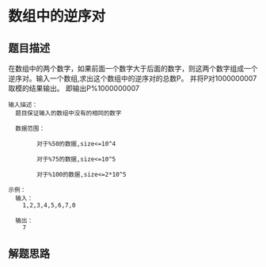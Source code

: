 # 数组中的逆序对
## 题目描述
在数组中的两个数字，如果前面一个数字大于后面的数字，则这两个数字组成一个逆序对。输入一个数组,求出这个数组中的逆序对的总数P。
并将P对1000000007取模的结果输出。 即输出P%1000000007  
```
输入描述：
  题目保证输入的数组中没有的相同的数字

  数据范围：

	    对于%50的数据,size<=10^4

	    对于%75的数据,size<=10^5
  
    	对于%100的数据,size<=2*10^5
```
```
示例：
  输入：
    1,2,3,4,5,6,7,0

  输出：
    7
```
## 解题思路
